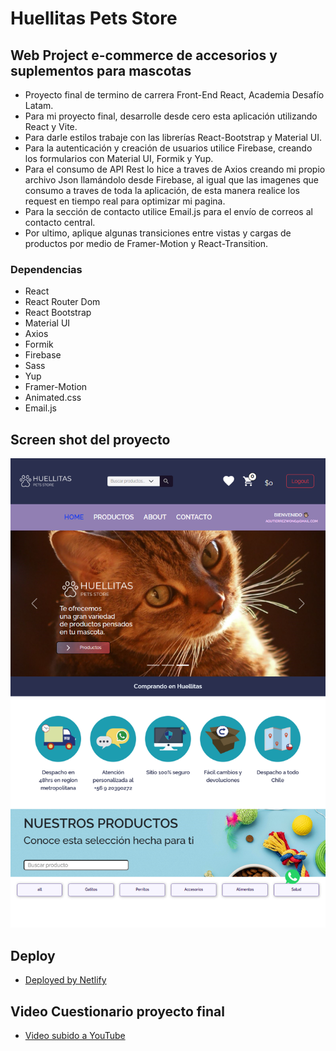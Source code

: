 # Huellitas Pets Store

## Web Project e-commerce de accesorios y suplementos para mascotas

* Proyecto final de termino de carrera Front-End React, Academia Desafío Latam.
* Para mi proyecto final, desarrolle desde cero esta aplicación utilizando React y Vite.
* Para darle estilos trabaje con las librerías React-Bootstrap y Material UI.
* Para la autenticación y creación de usuarios utilice Firebase, creando los formularios con Material UI, Formik y Yup.
* Para el consumo de API Rest lo hice a traves de Axios creando mi propio archivo Json llamándolo desde Firebase, al igual que las imagenes que consumo a traves de toda la aplicación, de esta manera realice los request en tiempo real para optimizar mi pagina.
* Para la sección de contacto utilice Email.js para el envío de correos al contacto central.
* Por ultimo, aplique algunas transiciones entre vistas y cargas de productos por medio de Framer-Motion y React-Transition.

### Dependencias

* React
* React Router Dom
* React Bootstrap
* Material UI
* Axios
* Formik
* Firebase
* Sass
* Yup
* Framer-Motion
* Animated.css
* Email.js

## Screen shot del proyecto

![Huellitas Pet store](public/huellitas_screenshot_new.png)

## Deploy

* [Deployed by Netlify](https://huellitas-petstore-last-deployed.netlify.app/)

## Video Cuestionario proyecto final

* [Video subido a YouTube](https://youtu.be/4n95frIfu44)
